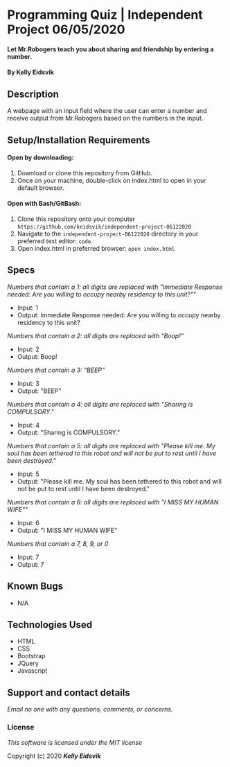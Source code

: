 # Programming Quiz | Independent Project 06/05/2020

#### Let Mr.Robogers teach you about sharing and friendship by entering a number.

#### By **Kelly Eidsvik**

## Description

A webpage with an input field where the user can enter a number and receive output from Mr.Robogers based on the numbers in the input.

## Setup/Installation Requirements

#### Open by downloading:
1. Download or clone this repository from GitHub.
2. Once on your machine, double-click on index.html to open in your default browser.

#### Open with Bash/GitBash:
1. Clone this repository onto your computer
`https://github.com/keidsvik/independent-project-06122020`
2. Navigate to the `independent-project-06122020` directory in your preferred text editor:
`code`.
3. Open index.html in preferred browser:
`open index.html`

## Specs

_Numbers that contain a 1: all digits are replaced with "Immediate Response needed: Are you willing to occupy nearby residency to this unit?""_
* Input: 1
* Output: Immediate Response needed: Are you willing to occupy nearby residency to this unit?

_Numbers that contain a 2: all digits are replaced with "Boop!"_
* Input: 2
* Output: Boop!

_Numbers that contain a 3: "BEEP"_
* Input: 3
* Output: "BEEP"

_Numbers that contain a 4: all digits are replaced with "Sharing is COMPULSORY."_
* Input: 4
* Output:  "Sharing is COMPULSORY."

_Numbers that contain a 5: all digits are replaced with "Please kill me. My soul has been tethered to this robot and will not be put to rest until I have been destroyed."_
* Input: 5
* Output: "Please kill me. My soul has been tethered to this robot and will not be put to rest until I have been destroyed."

_Numbers that contain a 6: all digits are replaced with "I MISS MY HUMAN WIFE""_
* Input: 6
* Output: "I MISS MY HUMAN WIFE"

_Numbers that contain a 7, 8, 9, or 0_
* Input: 7
* Output: 7

## Known Bugs
* N/A

## Technologies Used
* HTML
* CSS
* Bootstrap
* JQuery
* Javascript

## Support and contact details

_Email no one with any questions, comments, or concerns._

### License

*This software is licensed under the MIT license*

Copyright (c) 2020 **_Kelly Eidsvik_**
